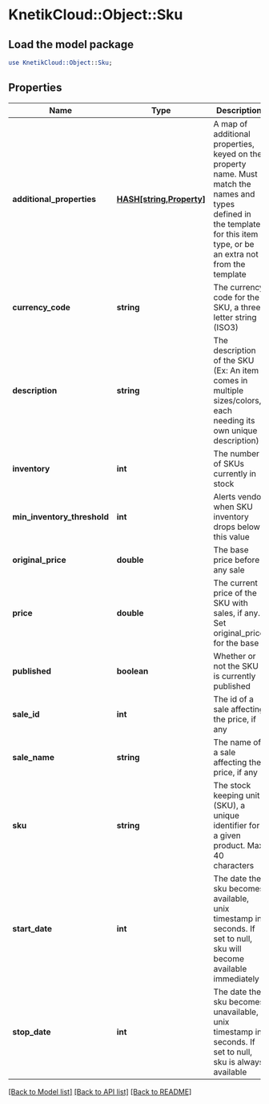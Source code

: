 # KnetikCloud::Object::Sku

## Load the model package
```perl
use KnetikCloud::Object::Sku;
```

## Properties
Name | Type | Description | Notes
------------ | ------------- | ------------- | -------------
**additional_properties** | [**HASH[string,Property]**](Property.md) | A map of additional properties, keyed on the property name.  Must match the names and types defined in the template for this item type, or be an extra not from the template | [optional] 
**currency_code** | **string** | The currency code for the SKU, a three letter string (ISO3) | 
**description** | **string** | The description of the SKU (Ex: An item comes in multiple sizes/colors, each needing its own unique description) | [optional] 
**inventory** | **int** | The number of SKUs currently in stock | [optional] 
**min_inventory_threshold** | **int** | Alerts vendor when SKU inventory drops below this value | [optional] 
**original_price** | **double** | The base price before any sale | 
**price** | **double** | The current price of the SKU with sales, if any. Set original_price for the base | [optional] 
**published** | **boolean** | Whether or not the SKU is currently published | [optional] 
**sale_id** | **int** | The id of a sale affecting the price, if any | [optional] 
**sale_name** | **string** | The name of a sale affecting the price, if any | [optional] 
**sku** | **string** | The stock keeping unit (SKU), a unique identifier for a given product.  Max 40 characters | 
**start_date** | **int** | The date the sku becomes available, unix timestamp in seconds.  If set to null, sku will become available immediately | [optional] 
**stop_date** | **int** | The date the sku becomes unavailable, unix timestamp in seconds.  If set to null, sku is always available | [optional] 

[[Back to Model list]](../README.md#documentation-for-models) [[Back to API list]](../README.md#documentation-for-api-endpoints) [[Back to README]](../README.md)


